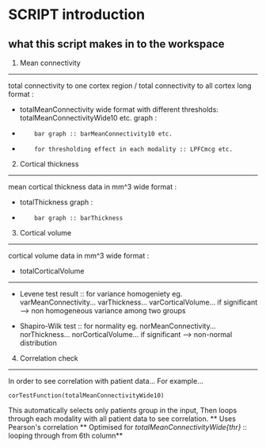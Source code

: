 SCRIPT introduction 
===================

what this script makes in to the workspace
------------------------------------------


1. Mean connectivity
--------------------
   total connectivity to one cortex region / total connectivity to all cortex
   long format :
  * totalMeanConnectivity
   wide format with different thresholds: totalMeanConnectivityWide10 etc.
   graph :
  *         bar graph :: barMeanConnectivity10 etc.
  *         for thresholding effect in each modality :: LPFCmcg etc.


2. Cortical thickness
--------------------
   mean cortical thickness data in mm^3
   wide format : 
  * totalThickness
   graph :
  *         bar graph :: barThickness


3. Cortical volume   
--------------------
   cortical volume data in mm^3
   wide format : 
  * totalCorticalVolume

  -------------------------------------------------------------------------
  * Levene test result :: for variance homogeniety
         eg. varMeanConnectivity... varThickness... varCorticalVolume...
         if significant --> non homogeneous variance among two groups
        
  * Shapiro-Wilk test :: for normality
         eg. norMeanConnectivity... norThickness... norCorticalVolume...
         if significant --> non-normal distribution


4. Correlation check
--------------------
In order to see correlation with patient data...
For example...
```
corTestFunction(totalMeanConnectivityWide10)
```
This automatically selects only patients group in the input,
Then loops through each modality with all patient data to see correlation.
** Uses Pearson's correlation
** Optimised for *totalMeanConnectivityWide{thr}* 
:: looping through from 6th column**

